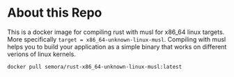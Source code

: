 # About this Repo
This is a docker image for compiling rust with musl for x86_64 linux targets. More specifically `target = x86_64-unknown-linux-musl`.
Compiling with musl helps you to build your application as a simple binary that works on different verions of linux kernels.

```
docker pull semora/rust-x86_64-unknown-linux-musl:latest
```
